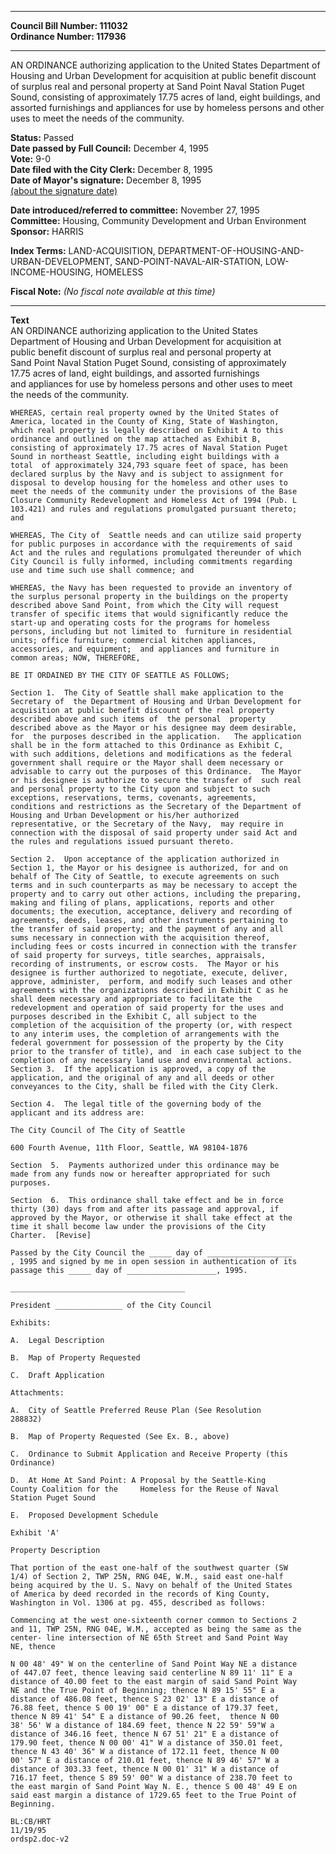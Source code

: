* * * * *  
  
**Council Bill Number: [](#h0)[](#h2)111032**   
**Ordinance Number: 117936**  
  
* * * * *  
  
AN ORDINANCE authorizing application to the United States Department of Housing and Urban Development for acquisition at public benefit discount of surplus real and personal property at Sand Point Naval Station Puget Sound, consisting of approximately 17.75 acres of land, eight buildings, and assorted furnishings and appliances for use by homeless persons and other uses to meet the needs of the community.  
  
**Status:** Passed   
**Date passed by Full Council:** December 4, 1995   
**Vote:** 9-0   
**Date filed with the City Clerk:** December 8, 1995   
**Date of Mayor's signature:** December 8, 1995   
[(about the signature date)](/~public/approvaldate.htm)   
  
  
**Date introduced/referred to committee:** November 27, 1995   
**Committee:** Housing, Community Development and Urban Environment   
**Sponsor:** HARRIS   
  
**Index Terms:** LAND-ACQUISITION, DEPARTMENT-OF-HOUSING-AND-URBAN-DEVELOPMENT, SAND-POINT-NAVAL-AIR-STATION, LOW-INCOME-HOUSING, HOMELESS  
  
**Fiscal Note:** *(No fiscal note available at this time)*  
  
* * * * *  
  
**Text**  
    AN ORDINANCE authorizing application to the United States  
    Department of Housing and Urban Development for acquisition at  
    public benefit discount of surplus real and personal property at  
    Sand Point Naval Station Puget Sound, consisting of approximately  
    17.75 acres of land, eight buildings, and assorted furnishings  
    and appliances for use by homeless persons and other uses to meet  
    the needs of the community.  
  
    WHEREAS, certain real property owned by the United States of  
    America, located in the County of King, State of Washington,  
    which real property is legally described on Exhibit A to this  
    ordinance and outlined on the map attached as Exhibit B,  
    consisting of approximately 17.75 acres of Naval Station Puget  
    Sound in northeast Seattle, including eight buildings with a  
    total  of approximately 324,793 square feet of space, has been  
    declared surplus by the Navy and is subject to assignment for  
    disposal to develop housing for the homeless and other uses to  
    meet the needs of the community under the provisions of the Base  
    Closure Community Redevelopment and Homeless Act of 1994 (Pub. L  
    103.421) and rules and regulations promulgated pursuant thereto;  
    and  
  
    WHEREAS, The City of  Seattle needs and can utilize said property  
    for public purposes in accordance with the requirements of said  
    Act and the rules and regulations promulgated thereunder of which  
    City Council is fully informed, including commitments regarding  
    use and time such use shall commence; and  
  
    WHEREAS, the Navy has been requested to provide an inventory of  
    the surplus personal property in the buildings on the property  
    described above Sand Point, from which the City will request  
    transfer of specific items that would significantly reduce the  
    start-up and operating costs for the programs for homeless  
    persons, including but not limited to  furniture in residential  
    units; office furniture; commercial kitchen appliances,  
    accessories, and equipment;  and appliances and furniture in  
    common areas; NOW, THEREFORE,  
  
    BE IT ORDAINED BY THE CITY OF SEATTLE AS FOLLOWS;  
  
    Section 1.  The City of Seattle shall make application to the  
    Secretary of  the Department of Housing and Urban Development for  
    acquisition at public benefit discount of the real property  
    described above and such items of  the personal  property  
    described above as the Mayor or his designee may deem desirable,  
    for  the purposes described in the application.   The application  
    shall be in the form attached to this Ordinance as Exhibit C,  
    with such additions, deletions and modifications as the federal  
    government shall require or the Mayor shall deem necessary or  
    advisable to carry out the purposes of this Ordinance.  The Mayor  
    or his designee is authorize to secure the transfer of  such real  
    and personal property to the City upon and subject to such  
    exceptions, reservations, terms, covenants, agreements,  
    conditions and restrictions as the Secretary of the Department of  
    Housing and Urban Development or his/her authorized  
    representative, or the Secretary of the Navy,  may require in  
    connection with the disposal of said property under said Act and  
    the rules and regulations issued pursuant thereto.  
  
    Section 2.  Upon acceptance of the application authorized in  
    Section 1, the Mayor or his designee is authorized, for and on  
    behalf of The City of Seattle, to execute agreements on such  
    terms and in such counterparts as may be necessary to accept the  
    property and to carry out other actions, including the preparing,  
    making and filing of plans, applications, reports and other  
    documents; the execution, acceptance, delivery and recording of  
    agreements, deeds, leases, and other instruments pertaining to  
    the transfer of said property; and the payment of any and all  
    sums necessary in connection with the acquisition thereof,  
    including fees or costs incurred in connection with the transfer  
    of said property for surveys, title searches, appraisals,  
    recording of instruments, or escrow costs.  The Mayor or his  
    designee is further authorized to negotiate, execute, deliver,  
    approve, administer,  perform, and modify such leases and other  
    agreements with the organizations described in Exhibit C as he  
    shall deem necessary and appropriate to facilitate the  
    redevelopment and operation of said property for the uses and  
    purposes described in the Exhibit C, all subject to the  
    completion of the acquisition of the property (or, with respect  
    to any interim uses, the completion of arrangements with the  
    federal government for possession of the property by the City  
    prior to the transfer of title), and  in each case subject to the  
    completion of any necessary land use and environmental actions.  
    Section 3.  If the application is approved, a copy of the  
    application, and the original of any and all deeds or other  
    conveyances to the City, shall be filed with the City Clerk.  
  
    Section 4.  The legal title of the governing body of the  
    applicant and its address are:  
  
    The City Council of The City of Seattle  
  
    600 Fourth Avenue, 11th Floor, Seattle, WA 98104-1876  
  
    Section  5.  Payments authorized under this ordinance may be  
    made from any funds now or hereafter appropriated for such  
    purposes.  
  
    Section  6.  This ordinance shall take effect and be in force  
    thirty (30) days from and after its passage and approval, if  
    approved by the Mayor, or otherwise it shall take effect at the  
    time it shall become law under the provisions of the City  
    Charter.  [Revise]  
  
    Passed by the City Council the _____ day of ___________________  
    , 1995 and signed by me in open session in authentication of its  
    passage this _____ day of ____________________, 1995.  
  
    _______________________________________  
  
    President _______________ of the City Council  
  
    Exhibits:  
  
    A.  Legal Description  
  
    B.  Map of Property Requested  
  
    C.  Draft Application  
  
    Attachments:  
  
    A.  City of Seattle Preferred Reuse Plan (See Resolution  
    288832)  
  
    B.  Map of Property Requested (See Ex. B., above)  
  
    C.  Ordinance to Submit Application and Receive Property (this  
    Ordinance)  
  
    D.  At Home At Sand Point: A Proposal by the Seattle-King  
    County Coalition for the     Homeless for the Reuse of Naval  
    Station Puget Sound  
  
    E.  Proposed Development Schedule  
  
    Exhibit 'A'  
  
    Property Description  
  
    That portion of the east one-half of the southwest quarter (SW  
    1/4) of Section 2, TWP 25N, RNG 04E, W.M., said east one-half  
    being acquired by the U. S. Navy on behalf of the United States  
    of America by deed recorded in the records of King County,  
    Washington in Vol. 1306 at pg. 455, described as follows:  
  
    Commencing at the west one-sixteenth corner common to Sections 2  
    and 11, TWP 25N, RNG 04E, W.M., accepted as being the same as the  
    center- line intersection of NE 65th Street and Sand Point Way  
    NE, thence  
  
    N 00 48' 49" W on the centerline of Sand Point Way NE a distance  
    of 447.07 feet, thence leaving said centerline N 89 11' 11" E a  
    distance of 40.00 feet to the east margin of said Sand Point Way  
    NE and the True Point of Beginning; thence N 89 15' 55" E a  
    distance of 486.08 feet, thence S 23 02' 13" E a distance of  
    76.88 feet, thence S 00 19' 00" E a distance of 179.37 feet,  
    thence N 89 41' 54" E a distance of 90.26 feet,  thence N 00  
    38' 56' W a distance of 184.69 feet, thence N 22 59' 59"W a  
    distance of 346.16 feet, thence N 67 51' 21" E a distance of  
    179.90 feet, thence N 00 00' 41" W a distance of 350.01 feet,  
    thence N 43 40' 36" W a distance of 172.11 feet, thence N 00  
    00' 57" E a distance of 210.01 feet, thence N 89 46' 57" W a  
    distance of 303.33 feet, thence N 00 01' 31" W a distance of  
    716.17 feet, thence S 89 59' 00" W a distance of 238.70 feet to  
    the east margin of Sand Point Way N. E., thence S 00 48' 49 E on  
    said east margin a distance of 1729.65 feet to the True Point of  
    Beginning.  
  
    BL:CB/HRT  
    11/19/95  
    ordsp2.doc-v2  
